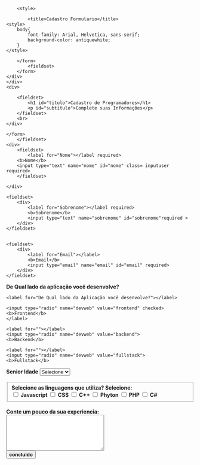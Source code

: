 <!DOCTYPE html>
<html lang="pt-br">
<head>
    <meta charset="UTF-8">
    <meta http-equiv="X-UA-Compatible" content="IE=edge">
    <meta name="viewport" content="width=device-width, initial-scale=1.0">
    <link rel="stylesheet" href="/formulario.css">
    <title>Cadastro Formulario</title>

        <style>

            <title>Cadastro Formulario</title>
    <style>
        body{
            font-family: Arial, Helvetica, sans-serif;
            background-color: antiquewhite;        
        }
    </style>
   
</head>
<body>
    <div class=".box">
        <form action="">

        </form>
            <fieldset>
        </form>
    </div>
    </div>
    <div>
     
        <fieldset>
            <h1 id="titulo">Cadastro de Programadores</h1>
            <p id="subtitulo">Complete suas Informações</p>
        </fieldset>
        <br>
    </div>

    </form>
        </fieldset>
    <div>
        <fieldset>
            <label for="Nome"></label required>
        <b>Nome</b>
        <input type="text" name="nome" id="nome" class= inputuser required>
        </fieldset>

    </div>
    
    <fieldset>
        <div>
            <label for="Sobrenome"></label required>
            <b>Sobrenome</b>
            <input type="text" name="sobrenome" id="sobrenome"required >
        </div>
    </fieldset>


    <fieldset>
        <div>
            <label for="Email"></label>
            <b>Email</b>
            <input type="email" name="email" id="email" required>
        </div>
    </fieldset>

<div>
<b>De Qual lado da aplicação você desenvolve?</b>

    
    <label for="De Qual lado da Aplicação você desenvolve?"></label>

    <input type="radio" name="devweb" value="frontend" checked>
    <b>Frontend</b>
    </label>

    <label for=""></label>
    <input type="radio" name="devweb" value="backend">
    <b>Backend</b>
</label>

    <label for=""></label>
    <input type="radio" name="devweb" value="fullstack">
    <b>Fullstack</b>
</label>
</div>

<div>
    <label for=""></label>
    <b>Senior Idade</b>
    <select id="senior idade">
        <option selected disabled value="">Selecione</option>
    <option value="">Junior</option>
    <option value="">Pleno</option>
    <option value="">Senior</option>
</select>
</div>
<br>
<fieldset class="grupo">
    <div id="check">
        <label for="Selecione as tecnologias que utiliza"></label>
        <b>Selecione as linguagens que utiliza? Selecione:</b><br>
        <input type="checkbox" id="Javascript" name="javascript" value="HTML">
        <b>Javascript</b>
        <input type="checkbox" id="CSS">
        <b>CSS</b>
        <label for="tecnologia1"><html></label>
        <input type="checkbox" id="C++">
        <b>C++</b>
        <input type="checkbox" id="Phyton">
        <b>Phyton</b>
        <input type="checkbox" id="PHP">
        <b>PHP</b>
        <input type="checkbox"id="C#">
        <b>C#</b>
    </div>
</fieldset>

<div>
    <br>
    <label for="Conte um pouco da sua experiencia"></label>
    <b>Conte um pouco da sua experiencia:</b>
    <br>
    <textarea name="experiencia" id="experiencia" cols="30" rows="6"></textarea>
</div>

<div>
    <button type="submit"><b>concluido</b></button submit>
</div>
</form>
   
